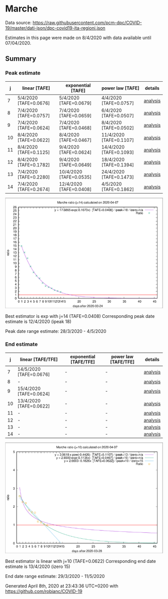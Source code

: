 # Marche


Data source: https://raw.githubusercontent.com/pcm-dpc/COVID-19/master/dati-json/dpc-covid19-ita-regioni.json

Estimates in this page were made on 8/4/2020 with data available until 07/04/2020.


## Summary 

### Peak estimate 
|j|linear [TAFE]|exponential [TAFE]|power law [TAFE]|details|
|---|----|-----------|---------|-------|
|7|5/4/2020 [TAFE=0.0676]|5/4/2020 [TAFE=0.0679]|4/4/2020 [TAFE=0.0757]|[analysis](COVID-19_marche_j7_2020-04-07.md)|
|8|7/4/2020 [TAFE=0.0757]|7/4/2020 [TAFE=0.0659]|6/4/2020 [TAFE=0.0507]|[analysis](COVID-19_marche_j8_2020-04-07.md)|
|9|7/4/2020 [TAFE=0.0624]|7/4/2020 [TAFE=0.0468]|8/4/2020 [TAFE=0.0502]|[analysis](COVID-19_marche_j9_2020-04-07.md)|
|10|8/4/2020 [TAFE=0.0622]|8/4/2020 [TAFE=0.0467]|11/4/2020 [TAFE=0.1107]|[analysis](COVID-19_marche_j10_2020-04-07.md)|
|11|8/4/2020 [TAFE=0.1125]|9/4/2020 [TAFE=0.0624]|14/4/2020 [TAFE=0.1093]|[analysis](COVID-19_marche_j11_2020-04-07.md)|
|12|8/4/2020 [TAFE=0.1782]|9/4/2020 [TAFE=0.0649]|18/4/2020 [TAFE=0.1394]|[analysis](COVID-19_marche_j12_2020-04-07.md)|
|13|7/4/2020 [TAFE=0.2280]|10/4/2020 [TAFE=0.0535]|24/4/2020 [TAFE=0.1473]|[analysis](COVID-19_marche_j13_2020-04-07.md)|
|14|7/4/2020 [TAFE=0.2674]|12/4/2020 [TAFE=0.0408]|4/5/2020 [TAFE=0.1862]|[analysis](COVID-19_marche_j14_2020-04-07.md)|

![best peak estimate](COVID-19_marche_j14_2020-04-07.png)

Best estimator is exp with j=14 (TAFE=0.0408)
Corresponding peak date estimate is 12/4/2020 (ipeak 18)


Peak date range estimate: 28/3/2020 - 4/5/2020

### End estimate 
|j|linear [TAFE/TFE]|exponential [TAFE/TFE]|power law [TAFE/TFE]|details|
|---|----|-----------|---------|-------|
|7|14/5/2020 [TAFE=0.0676]|-|-|[analysis](COVID-19_marche_j7_2020-04-07.md)|
|8|-|-|-|[analysis](COVID-19_marche_j8_2020-04-07.md)|
|9|15/4/2020 [TAFE=0.0624]|-|-|[analysis](COVID-19_marche_j9_2020-04-07.md)|
|10|13/4/2020 [TAFE=0.0622]|-|-|[analysis](COVID-19_marche_j10_2020-04-07.md)|
|11|-|-|-|[analysis](COVID-19_marche_j11_2020-04-07.md)|
|12|-|-|-|[analysis](COVID-19_marche_j12_2020-04-07.md)|
|13|-|-|-|[analysis](COVID-19_marche_j13_2020-04-07.md)|
|14|-|-|-|[analysis](COVID-19_marche_j14_2020-04-07.md)|

![best zero estimate](COVID-19_marche_j10_2020-04-07.png)

Best estimator is linear with j=10 (TAFE=0.0622)
Corresponding end date estimate is 13/4/2020 (izero 15)


End date range estimate: 29/3/2020 - 11/5/2020

Generated April 8th, 2020 at 23:43:36 UTC+0200 with https://github.com/robianc/COVID-19
